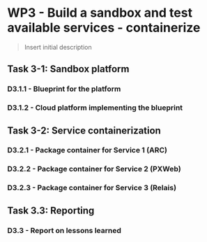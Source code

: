 # WP3 - Build a sandbox and test available services - containerize

> Insert initial description

## Task 3-1: Sandbox platform

### D3.1.1 - Blueprint for the platform

### D3.1.2 - Cloud platform implementing the blueprint

## Task 3-2: Service containerization

### D3.2.1 - Package container for Service 1 (ARC)

### D3.2.2 - Package container for Service 2 (PXWeb)

### D3.2.3 - Package container for Service 3 (Relais)

## Task 3.3: Reporting

### D3.3 - Report on lessons learned
